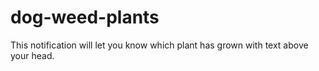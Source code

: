 # dog-weed-plants

This notification will let you know which plant has grown with text above your head.


